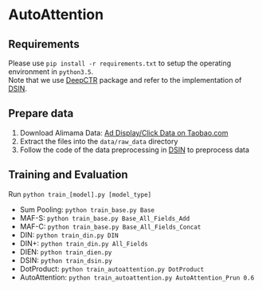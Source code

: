 # AutoAttention


## Requirements
Please use `pip install -r requirements.txt` to setup the operating environment in `python3.5`.  
Note that we use [DeepCTR](https://github.com/shenweichen/DeepCTR) package and refer to the implementation of [DSIN](https://github.com/shenweichen/DSIN).

## Prepare data

1. Download Alimama Data: [Ad Display/Click Data on Taobao.com](https://tianchi.aliyun.com/dataset/dataDetail?dataId=56)
2. Extract the files into the `data/raw_data` directory
3. Follow the code of the data preprocessing in [DSIN](https://github.com/shenweichen/DSIN) to preprocess data

## Training and Evaluation
Run `python train_[model].py [model_type]` 

- Sum Pooling: `python train_base.py Base`
- MAF-S: `python train_base.py Base_All_Fields_Add`
- MAF-C: `python train_base.py Base_All_Fields_Concat`
- DIN: `python train_din.py DIN`
- DIN+: `python train_din.py All_Fields`
- DIEN: `python train_dien.py`
- DSIN: `python train_dsin.py`
- DotProduct: `python train_autoattention.py DotProduct`
- AutoAttention: `python train_autoattention.py AutoAttention_Prun 0.6`


